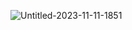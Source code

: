 ![Untitled-2023-11-11-1851](https://github.com/user-attachments/assets/84694be9-e8ff-437e-be96-7a3aaf04457b)
